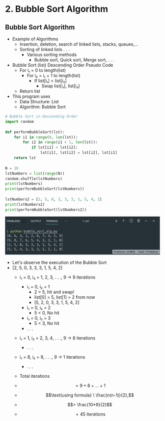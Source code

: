 # 2. Bubble Sort Algorithm

## Bubble Sort Algorithm

* Example of Algorithms
  * Insertion, deletion, search of linked lists, stacks, queues,...
  * Sorting of linked lists . . . 
    * Various sorting methods
      * Bubble sort, Quick sort, Merge sort, . . . 
* Bubble Sort \(list\) Descending Order Pseudo Code
  * For i₁ = 0 to length\(list\)
    * For i₂ = i₁ + 1 to length\(list\)
      * If list\[i₁\] &lt; list\[i₂\]
        * Swap list\[i₁\], list\[i₂\]
  * Return list
* This program uses
  * Data Structure: List
  * Algorithm: Bubble Sort

```python
# Bubble Sort in Descending Order
import random

def performBubbleSort(lst):
    for i1 in range(0, len(lst)):
        for i2 in range(i1 + 1, len(lst)):
            if lst[i1] < lst[i2]:
                lst[i1], lst[i2] = lst[i2], lst[i1]
    return lst

N = 10
lstNumbers = list(range(N))
random.shuffle(lstNumbers)
print(lstNumbers)
print(performBubbleSort(lstNumbers))

lstNumbers2 = [2, 5, 0, 3, 3, 3, 1, 5, 4, 2]
print(lstNumbers2)
print(performBubbleSort(lstNumbers2))

```

![](.gitbook/assets/2019-12-23-9.37.21.png)

* Let's observe the execution of the Bubble Sort
* \[2, 5, 0, 3, 3, 3, 1, 5, 4, 2\]
  * i₁ = 0, i₂ = 1, 2, 3, . . ., 9  → 9 iterations 
    * i₁ = 0, i₂ = 1 
      * 2 &lt; 5, hit and swap!
      * list\[0\] = 5, list\[1\] = 2 from now
      * \[5, 2, 0, 3, 3, 1, 5, 4, 2\]
    * i₁ = 0, i₂ = 2
      * 5 &lt; 0, No hit
    * i₁ = 0, i₂ = 3
      * 5 &lt; 3, No hit
    * . . .
  * i₁ = 1, i₂ = 2, 3, 4, . . ., 9  → 8 iterations
    * . . .
  * i₁ = 8, i₂ = 9, . . ., 9  → 1 iterations

    * . . .

 

  * Total iterations 
  * $$= 9 + 8 + . . . + 1$$ 
  * $$\text{using formula} \  \frac{n(n-1)}{2},$$ 
  * $$= \frac{10*9}{2}$$ 
  * $$= 45 \ \text{iterations}$$ 



